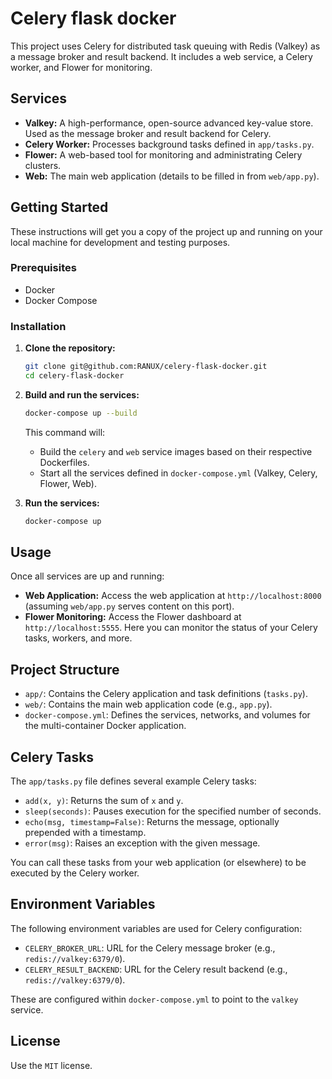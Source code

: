 # Celery flask docker

This project uses Celery for distributed task queuing with Redis (Valkey) as a message broker and result backend. It includes a web service, a Celery worker, and Flower for monitoring.

## Services

*   **Valkey:** A high-performance, open-source advanced key-value store. Used as the message broker and result backend for Celery.
*   **Celery Worker:** Processes background tasks defined in `app/tasks.py`.
*   **Flower:** A web-based tool for monitoring and administrating Celery clusters.
*   **Web:** The main web application (details to be filled in from `web/app.py`).

## Getting Started

These instructions will get you a copy of the project up and running on your local machine for development and testing purposes.

### Prerequisites

*   Docker
*   Docker Compose

### Installation

1.  **Clone the repository:**
    ```bash
    git clone git@github.com:RANUX/celery-flask-docker.git
    cd celery-flask-docker
    ```

2.  **Build and run the services:**
    ```bash
    docker-compose up --build
    ```

    This command will:
    *   Build the `celery` and `web` service images based on their respective Dockerfiles.
    *   Start all the services defined in `docker-compose.yml` (Valkey, Celery, Flower, Web).

3. **Run the services:**
    ```bash
    docker-compose up
    ```

## Usage

Once all services are up and running:

*   **Web Application:** Access the web application at `http://localhost:8000` (assuming `web/app.py` serves content on this port).
*   **Flower Monitoring:** Access the Flower dashboard at `http://localhost:5555`. Here you can monitor the status of your Celery tasks, workers, and more.

## Project Structure

*   `app/`: Contains the Celery application and task definitions (`tasks.py`).
*   `web/`: Contains the main web application code (e.g., `app.py`).
*   `docker-compose.yml`: Defines the services, networks, and volumes for the multi-container Docker application.

## Celery Tasks

The `app/tasks.py` file defines several example Celery tasks:

*   `add(x, y)`: Returns the sum of `x` and `y`.
*   `sleep(seconds)`: Pauses execution for the specified number of seconds.
*   `echo(msg, timestamp=False)`: Returns the message, optionally prepended with a timestamp.
*   `error(msg)`: Raises an exception with the given message.

You can call these tasks from your web application (or elsewhere) to be executed by the Celery worker.

## Environment Variables

The following environment variables are used for Celery configuration:

*   `CELERY_BROKER_URL`: URL for the Celery message broker (e.g., `redis://valkey:6379/0`).
*   `CELERY_RESULT_BACKEND`: URL for the Celery result backend (e.g., `redis://valkey:6379/0`).

These are configured within `docker-compose.yml` to point to the `valkey` service.

## License
Use the `MIT` license.
